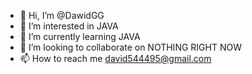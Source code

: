 - 👋 Hi, I’m @DawidGG
- 👀 I’m interested in JAVA
- 🌱 I’m currently learning JAVA
- 💞️ I’m looking to collaborate on NOTHING RIGHT NOW
- 📫 How to reach me david544495@gmail.com

<!---
DawidGG/DawidGG is a ✨ special ✨ repository because its `README.md` (this file) appears on your GitHub profile.
You can click the Preview link to take a look at your changes.
--->
